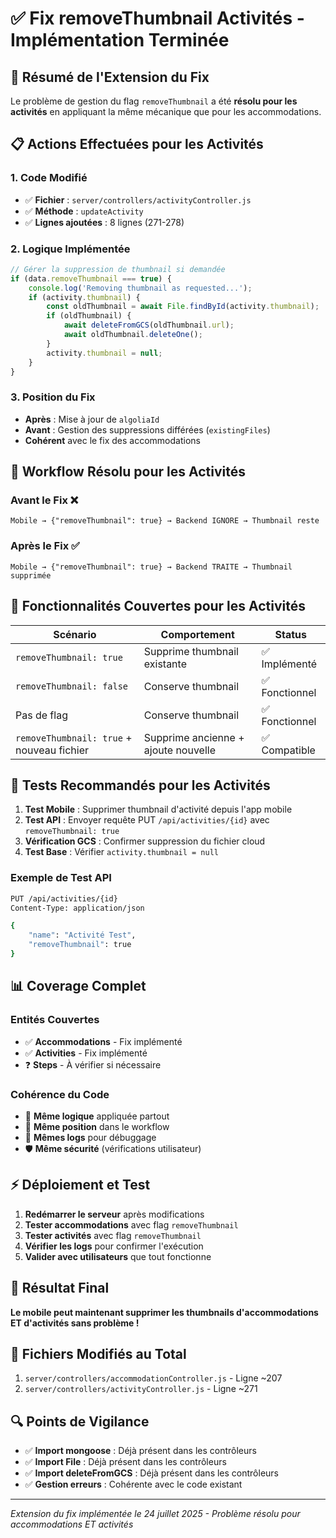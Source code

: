 # ✅ Fix removeThumbnail Activités - Implémentation Terminée

## 🎯 Résumé de l'Extension du Fix

Le problème de gestion du flag `removeThumbnail` a été **résolu pour les activités** en appliquant la même mécanique que pour les accommodations.

## 📋 Actions Effectuées pour les Activités

### 1. Code Modifié
- ✅ **Fichier** : `server/controllers/activityController.js`
- ✅ **Méthode** : `updateActivity`
- ✅ **Lignes ajoutées** : 8 lignes (271-278)

### 2. Logique Implémentée
```javascript
// Gérer la suppression de thumbnail si demandée
if (data.removeThumbnail === true) {
    console.log('Removing thumbnail as requested...');
    if (activity.thumbnail) {
        const oldThumbnail = await File.findById(activity.thumbnail);
        if (oldThumbnail) {
            await deleteFromGCS(oldThumbnail.url);
            await oldThumbnail.deleteOne();
        }
        activity.thumbnail = null;
    }
}
```

### 3. Position du Fix
- **Après** : Mise à jour de `algoliaId`
- **Avant** : Gestion des suppressions différées (`existingFiles`)
- **Cohérent** avec le fix des accommodations

## 🔄 Workflow Résolu pour les Activités

### Avant le Fix ❌
```
Mobile → {"removeThumbnail": true} → Backend IGNORE → Thumbnail reste
```

### Après le Fix ✅
```
Mobile → {"removeThumbnail": true} → Backend TRAITE → Thumbnail supprimée
```

## 🎯 Fonctionnalités Couvertes pour les Activités

| Scénario | Comportement | Status |
|----------|-------------|---------|
| `removeThumbnail: true` | Supprime thumbnail existante | ✅ Implémenté |
| `removeThumbnail: false` | Conserve thumbnail | ✅ Fonctionnel |
| Pas de flag | Conserve thumbnail | ✅ Fonctionnel |
| `removeThumbnail: true` + nouveau fichier | Supprime ancienne + ajoute nouvelle | ✅ Compatible |

## 🧪 Tests Recommandés pour les Activités

1. **Test Mobile** : Supprimer thumbnail d'activité depuis l'app mobile
2. **Test API** : Envoyer requête PUT `/api/activities/{id}` avec `removeThumbnail: true`
3. **Vérification GCS** : Confirmer suppression du fichier cloud
4. **Test Base** : Vérifier `activity.thumbnail = null`

### Exemple de Test API
```bash
PUT /api/activities/{id}
Content-Type: application/json

{
    "name": "Activité Test",
    "removeThumbnail": true
}
```

## 📊 Coverage Complet

### Entités Couvertes
- ✅ **Accommodations** - Fix implémenté
- ✅ **Activities** - Fix implémenté  
- ❓ **Steps** - À vérifier si nécessaire

### Cohérence du Code
- 🎯 **Même logique** appliquée partout
- 🔧 **Même position** dans le workflow
- 📝 **Mêmes logs** pour débuggage
- 🛡️ **Même sécurité** (vérifications utilisateur)

## ⚡ Déploiement et Test

1. **Redémarrer le serveur** après modifications
2. **Tester accommodations** avec flag `removeThumbnail`
3. **Tester activités** avec flag `removeThumbnail`
4. **Vérifier les logs** pour confirmer l'exécution
5. **Valider avec utilisateurs** que tout fonctionne

## 🎉 Résultat Final

**Le mobile peut maintenant supprimer les thumbnails d'accommodations ET d'activités sans problème !**

## 📝 Fichiers Modifiés au Total

1. `server/controllers/accommodationController.js` - Ligne ~207
2. `server/controllers/activityController.js` - Ligne ~271

## 🔍 Points de Vigilance

- ✅ **Import mongoose** : Déjà présent dans les contrôleurs
- ✅ **Import File** : Déjà présent dans les contrôleurs  
- ✅ **Import deleteFromGCS** : Déjà présent dans les contrôleurs
- ✅ **Gestion erreurs** : Cohérente avec le code existant

---
*Extension du fix implémentée le 24 juillet 2025 - Problème résolu pour accommodations ET activités*
